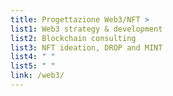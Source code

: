 ```yaml
---
title: Progettazione Web3/NFT >
list1: Web3 strategy & development
list2: Blockchain consulting
list3: NFT ideation, DROP and MINT
list4: " "
list5: " "
link: /web3/
---
```

